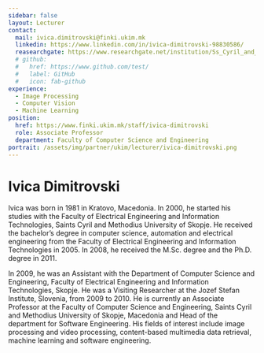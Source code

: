 ```yaml
---
sidebar: false
layout: Lecturer
contact:
  mail: ivica.dimitrovski@finki.ukim.mk
  linkedin: https://www.linkedin.com/in/ivica-dimitrovski-98830586/
  reasearchgate: https://www.researchgate.net/institution/Ss_Cyril_and_Methodius_University
  # github:
  #   href: https://www.github.com/test/
  #   label: GitHub
  #   icon: fab-github
experience:
  - Image Processing
  - Computer Vision
  - Machine Learning
position:
  href: https://www.finki.ukim.mk/staff/ivica-dimitrovski
  role: Associate Professor
  department: Faculty of Computer Science and Engineering
portrait: /assets/img/partner/ukim/lecturer/ivica-dimitrovski.png
---
```


# Ivica Dimitrovski

Ivica was born in 1981 in Kratovo, Macedonia.
In 2000, he started his studies with the Faculty of Electrical Engineering and Information Technologies, Saints Cyril and Methodius University of Skopje.
He received the bachelor’s degree in computer science, automation and electrical engineering from the Faculty of Electrical Engineering and Information Technologies in 2005.
In 2008, he received the M.Sc. degree and the Ph.D. degree in 2011.

<!-- more -->

In 2009, he was an Assistant with the Department of Computer Science and Engineering, Faculty of Electrical Engineering and Information Technologies, Skopje.
He was a Visiting Researcher at the Jozef Stefan Institute, Slovenia, from 2009 to 2010.
He is currently an Associate Professor at the Faculty of Computer Science and Engineering, Saints Cyril and Methodius University of Skopje, Macedonia and Head of the department for Software Engineering.
His fields of interest include image processing and video processing, content-based multimedia data retrieval, machine learning and software engineering.
